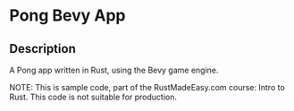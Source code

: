 # Pong Bevy App

## Description

A Pong app written in Rust, using the Bevy game engine.

NOTE: This is sample code, part of the RustMadeEasy.com course: Intro to Rust. This code is not suitable for
production.